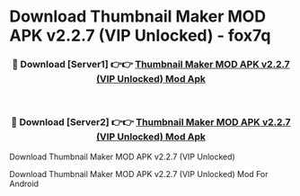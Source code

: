 # Download Thumbnail Maker MOD APK v2.2.7 (VIP Unlocked) - fox7q


<div align="center">
<h3>🔴 Download [Server1] 👉👉 <a href="https://apk-comot.site?title=Thumbnail_Maker_MOD_APK_v2.2.7_(VIP_Unlocked)">Thumbnail Maker MOD APK v2.2.7 (VIP Unlocked) Mod Apk</a></h3><br>
<h3>🔴 Download [Server2] 👉👉 <a href="https://apk-comot.site?title=Thumbnail_Maker_MOD_APK_v2.2.7_(VIP_Unlocked)">Thumbnail Maker MOD APK v2.2.7 (VIP Unlocked) Mod Apk</a></h3>
</div>



Download Thumbnail Maker MOD APK v2.2.7 (VIP Unlocked) 

Download Thumbnail Maker MOD APK v2.2.7 (VIP Unlocked) Mod For Android